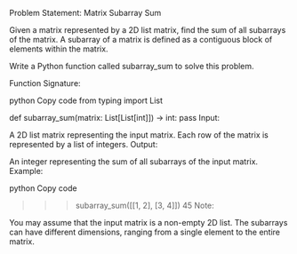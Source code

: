 Problem Statement: Matrix Subarray Sum

Given a matrix represented by a 2D list matrix, find the sum of all subarrays of the matrix. A subarray of a matrix is defined as a contiguous block of elements within the matrix.

Write a Python function called subarray_sum to solve this problem.

Function Signature:

python
Copy code
from typing import List

def subarray_sum(matrix: List[List[int]]) -> int:
pass
Input:

A 2D list matrix representing the input matrix. Each row of the matrix is represented by a list of integers.
Output:

An integer representing the sum of all subarrays of the input matrix.
Example:

python
Copy code

> > > subarray_sum([[1, 2], [3, 4]])
> > > 45
> > > Note:

You may assume that the input matrix is a non-empty 2D list.
The subarrays can have different dimensions, ranging from a single element to the entire matrix.
